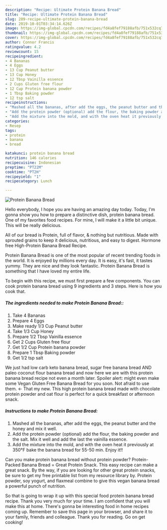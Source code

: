 ```yaml
---
description: "Recipe: Ultimate Protein Banana Bread"
title: "Recipe: Ultimate Protein Banana Bread"
slug: 289-recipe-ultimate-protein-banana-bread
date: 2019-10-01T03:34:14.626Z
image: https://img-global.cpcdn.com/recipes/fd4a8fef79188afb/751x532cq70/protein-banana-bread-recipe-main-photo.jpg
thumbnail: https://img-global.cpcdn.com/recipes/fd4a8fef79188afb/751x532cq70/protein-banana-bread-recipe-main-photo.jpg
cover: https://img-global.cpcdn.com/recipes/fd4a8fef79188afb/751x532cq70/protein-banana-bread-recipe-main-photo.jpg
author: Connor Francis
ratingvalue: 4.2
reviewcount: 15
recipeingredient:
- 4 Bananas
- 4 Eggs
- 13 Cup Peanut butter
- 13 Cup Honey
- 12 Tbsp Vainilla essence
- 2 Cups Gluten free flour
- 12 Cup Protein banana powder
- 1 Tbsp Baking powder
- 12 tsp salt
recipeinstructions:
- "Mashed all the bananas, after add the eggs, the peanut butter and the honey and mix it well."
- "Add the protein powder (optional) add the flour, the baking powder and the salt. Mix it well and add the last the vainilla essence."
- "Add the mixture into the mold, and with the oven heat it previously at 350°F bake the banana bread for 55-50 min. Enjoy it!!"
categories:
- Resep
tags:
- protein
- banana
- bread

katakunci: protein banana bread
nutrition: 146 calories
recipecuisine: Indonesian
preptime: "PT22M"
cooktime: "PT2H"
recipeyield: "1"
recipecategory: Lunch

---
```



![Protein Banana Bread](https://img-global.cpcdn.com/recipes/fd4a8fef79188afb/751x532cq70/protein-banana-bread-recipe-main-photo.jpg)

Hello everybody, I hope you are having an amazing day today. Today, I'm gonna show you how to prepare a distinctive dish, protein banana bread. One of my favorites food recipes. For mine, I will make it a little bit unique. This will be really delicious.

All of our bread is Protein, full of flavor, &amp; nothing but nutritious. Made with sprouted grains to keep it delicious, nutritious, and easy to digest. Hormone free High-Protein Banana Bread Recipe.

Protein Banana Bread is one of the most popular of recent trending foods in the world. It is enjoyed by millions every day. It is easy, it's fast, it tastes yummy. They are nice and they look fantastic. Protein Banana Bread is something that I have loved my entire life.


To begin with this recipe, we must first prepare a few components. You can cook protein banana bread using 9 ingredients and 3 steps. Here is how you cook that.

##### The ingredients needed to make Protein Banana Bread::

1. Take 4 Bananas
1. Prepare 4 Eggs
1. Make ready 1/3 Cup Peanut butter
1. Take 1/3 Cup Honey
1. Prepare 1/2 Tbsp Vainilla essence
1. Get 2 Cups Gluten free flour
1. Get 1/2 Cup Protein banana powder
1. Prepare 1 Tbsp Baking powder
1. Get 1/2 tsp salt


We just had low carb keto banana bread, sugar free banana bread AND paleo coconut flour banana bread and now here we are with this protein banana bread recipe not even a month later. Spoiler alert: might even make some Vegan Gluten Free Banana Bread for you soon. Not afraid to use them. &lt;- That my new. This high protein banana bread made with chocolate protein powder and oat flour is perfect for a quick breakfast or afternoon snack. 

##### Instructions to make Protein Banana Bread:

1. Mashed all the bananas, after add the eggs, the peanut butter and the honey and mix it well.
1. Add the protein powder (optional) add the flour, the baking powder and the salt. Mix it well and add the last the vainilla essence.
1. Add the mixture into the mold, and with the oven heat it previously at 350°F bake the banana bread for 55-50 min. Enjoy it!!


Can you make protein banana bread without protein powder? Protein-Packed Banana Bread = Great Protein Snack. This easy recipe can make a great snack. By the way, if you are looking for other great protein snacks, be sure to get my free printable list from my resource library by. Protein powder, soy yogurt, and flaxmeal combine to give this vegan banana bread a powerful punch of nutrition. 

So that is going to wrap it up with this special food protein banana bread recipe. Thank you very much for your time. I am confident that you will make this at home. There's gonna be interesting food in home recipes coming up. Remember to save this page in your browser, and share it to your family, friends and colleague. Thank you for reading. Go on get cooking!
